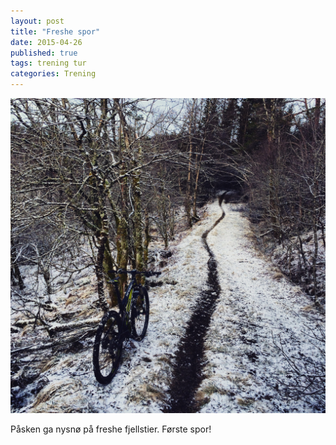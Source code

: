 ```yaml
---
layout: post
title: "Freshe spor"
date: 2015-04-26
published: true
tags: trening tur
categories: Trening
---
```


<img src="/assets/paaske.jpg" alt="First track" />

Påsken ga nysnø på freshe fjellstier. Første spor!
